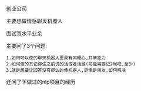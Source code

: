创业公司

主要想做情感聊天机器人

面试官水平业余

主要问了3个问题:
```text
1.如何可以使的聊天机器人更具有同理心,共情能力
2.如何使的其记得住之前说的话或者话题(可能需要记2周吧,至少)
3.就是想要让回答没有那么的像机器人,更像是朋友,如何解决
```
还问了下做过的nlp项目的经历
